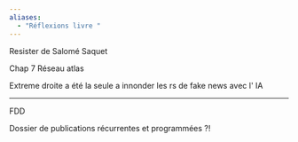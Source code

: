 ```yaml
---
aliases:
  - "Réflexions livre "
---
```


Resister de Salomé Saquet

Chap 7 
Réseau atlas


Extreme droite a été la seule a innonder les rs de fake news avec l' IA


_____


FDD

Dossier de publications récurrentes et programmées  ?!